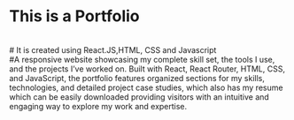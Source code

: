 # This is a Portfolio
<br>
# It is created using React.JS,HTML, CSS and Javascript
<br>
#A responsive website showcasing my complete skill set, the tools I use, and the projects I’ve worked on. Built with React, React Router, HTML, CSS, and JavaScript, the portfolio features organized sections for my skills, technologies, and detailed project case studies, which also has my resume which can be easily downloaded providing visitors with an intuitive and engaging way to explore my work and expertise.

 
